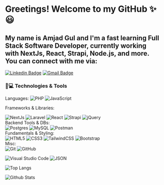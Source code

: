 # Greetings! Welcome to my GitHub  ✨😃

## My name is Amjad Gul and I'm a fast learning Full Stack Software Developer, currently working with NextJs, React, Strapi, Node.js, and more. You can connect with me via:

[![Linkedin Badge](https://img.shields.io/badge/-amjadgul-blue?style=flat-square&logo=Linkedin&logoColor=white&link=https://www.linkedin.com/in/amjadgul/)](https://www.linkedin.com/in/amjadgul/)
[![Gmail Badge](https://img.shields.io/badge/-amjadkhan89@hotmail.com-c14438?style=flat-square&logo=Gmail&logoColor=white&link=mailto:knollelw@gmail.com)](mailto:amjadkhan89@hotmail.com)

### 🚀💻 Technologies & Tools

Languages:
![PHP](https://img.shields.io/badge/php-%23777BB4.svg?style=for-the-badge&logo=php&logoColor=white)
![JavaScript](https://img.shields.io/badge/javascript-%23323330.svg?style=for-the-badge&logo=javascript&logoColor=%23F7DF1E)



Frameworks & Libraries:

![NextJs](https://img.shields.io/badge/Next.js-000000?style=for-the-badge&logo=next.js&logoColor=white)
![Laravel](https://img.shields.io/badge/laravel-%23FF2D20.svg?style=for-the-badge&logo=laravel&logoColor=white)
![React](https://img.shields.io/badge/react-%2320232a.svg?style=for-the-badge&logo=react&logoColor=%2361DAFB)
![Strapi](https://img.shields.io/badge/Strapi-2E7C6D?style=for-the-badge&logo=strapi&logoColor=white)
![jQuery](https://img.shields.io/badge/jquery-%230769AD.svg?style=for-the-badge&logo=jquery&logoColor=white)\
Backend Tools & DBs:\
![Postgres](https://img.shields.io/badge/postgres-%23316192.svg?style=for-the-badge&logo=postgresql&logoColor=white)
![MySQL](https://img.shields.io/badge/mysql-%2300f.svg?style=for-the-badge&logo=mysql&logoColor=white)
![Postman](https://img.shields.io/badge/Postman-FF6C37?style=for-the-badge&logo=postman&logoColor=white)\
Fundamentals & Styling:\
![HTML5](https://img.shields.io/badge/html5-%23E34F26.svg?style=for-the-badge&logo=html5&logoColor=white)
![CSS3](https://img.shields.io/badge/css3-%231572B6.svg?style=for-the-badge&logo=css3&logoColor=white)
![TailwindCSS](https://img.shields.io/badge/tailwindcss-%2338B2AC.svg?style=for-the-badge&logo=tailwind-css&logoColor=white)
![Bootstrap](https://img.shields.io/badge/bootstrap-%23563D7C.svg?style=for-the-badge&logo=bootstrap&logoColor=white)\
Misc:\
![Git](https://img.shields.io/badge/git-%23F05033.svg?style=for-the-badge&logo=git&logoColor=white)
![GitHub](https://img.shields.io/badge/github-%23121011.svg?style=for-the-badge&logo=github&logoColor=white)

![Visual Studio Code](https://img.shields.io/badge/Visual%20Studio%20Code-0078d7.svg?style=for-the-badge&logo=visual-studio-code&logoColor=white)
![JSON](https://img.shields.io/badge/json-black?style=for-the-badge&logo=json&logoColor=5E5C5C)


![Top Langs](https://github-readme-stats.vercel.app/api/top-langs/?username=louieknolle&hide=TeX&layout=compact)

![Github Stats](https://github-readme-stats.vercel.app/api?username=louieknolle&count_private=true&show_icons=true&include_all_commits=true)

<!--
**louieknolle/louieknolle** is a ✨ _special_ ✨ repository because its `README.md` (this file) appears on your GitHub profile.

Here are some ideas to get you started:

- 🔭 I’m currently working on ...
- 🌱 I’m currently learning ...
- 👯 I’m looking to collaborate on ...
- 🤔 I’m looking for help with ...
- 💬 Ask me about ...
- 📫 How to reach me: ...
- 😄 Pronouns: ...
- ⚡ Fun fact: ...
-->
